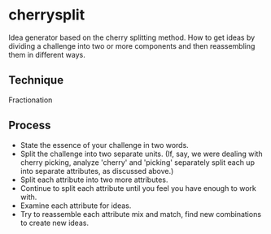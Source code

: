 cherrysplit
==========

Idea generator based on the cherry splitting method.
How to get ideas by dividing a challenge into two or more components 
and then reassembling them in different ways.

Technique
---------
Fractionation

Process
-------
* State the essence of your challenge in two words.
* Split the challenge into two separate units. (If, say, we were dealing with 
cherry picking, analyze 'cherry' and 'picking' separately split each up into 
separate attributes, as discussed above.)
* Split each attribute into two more attributes.
* Continue to split each attribute until you feel you have enough to work with.
* Examine each attribute for ideas.
* Try to reassemble each attribute mix and match, find new combinations to 
create new ideas.








